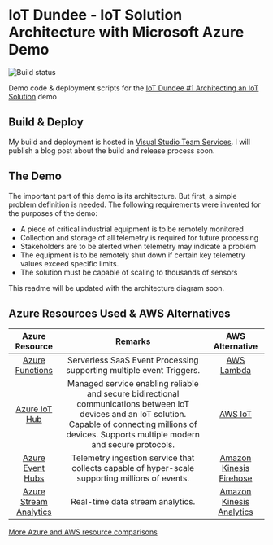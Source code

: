 # IoT Dundee - IoT Solution Architecture with Microsoft Azure Demo

![Build status](https://garym2mcloud.visualstudio.com/_apis/public/build/definitions/03889309-9a7d-4eea-8860-ac71a5d35f38/1/badge)

Demo code &amp; deployment scripts for the [IoT Dundee #1 Architecting an IoT Solution](https://www.meetup.com/iotScotland/events/237702254/) demo

## Build &amp; Deploy

My build and deployment is hosted in [Visual Studio Team Services](https://www.visualstudio.com/team-services/). I will publish a blog post about the build and release process soon.

## The Demo
The important part of this demo is its architecture. But first, a simple problem definition is needed. The following requirements were invented for the purposes of the demo:
* A piece of critical industrial equipment is to be remotely monitored
* Collection and storage of all telemetry is required for future processing
* Stakeholders are to be alerted when telemetry may indicate a problem
* The equipment is to be remotely shut down if certain key telemetry values exceed specific limits.
* The solution must be capable of scaling to thousands of sensors

This readme will be updated with the architecture diagram soon.

## Azure Resources Used & AWS Alternatives

| **Azure Resource** | **Remarks** | **AWS Alternative** |
|:--------------------------------------------------------------------------------------:|:------------------------------------------------------------------------------------------------------------------------------------------------------------------------------------------------------------:|:----------------------------------------------------------------------:|
| [Azure Functions](https://azure.microsoft.com/en-gb/services/functions/) | Serverless SaaS Event Processing supporting multiple event Triggers. | [AWS Lambda](http://docs.aws.amazon.com/lambda/latest/dg/welcome.html) |
| [Azure IoT Hub](https://azure.microsoft.com/en-gb/services/iot-hub/) | Managed service enabling reliable and secure bidirectional communications between IoT devices and an IoT solution. Capable of connecting millions of devices. Supports multiple modern and secure protocols. | [AWS IoT](https://aws.amazon.com/iot-platform/) |
| [Azure Event Hubs](https://azure.microsoft.com/en-gb/services/event-hubs/) | Telemetry ingestion service that collects capable of hyper-scale supporting millions of events. | [Amazon Kinesis Firehose](https://aws.amazon.com/kinesis/firehose/) |
| [Azure Stream Analytics](https://azure.microsoft.com/en-gb/services/stream-analytics/) | Real-time data stream analytics. | [Amazon Kinesis Analytics](https://aws.amazon.com/kinesis/analytics/) |

[More Azure and AWS resource comparisons](https://docs.microsoft.com/en-us/azure/architecture/aws-professional/services)